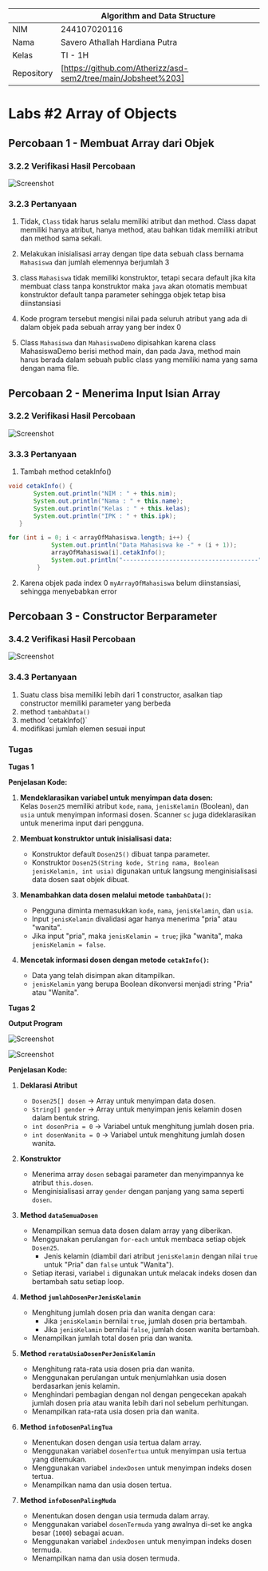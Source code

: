 
|  | Algorithm and Data Structure |
|--|--|
| NIM |  244107020116|
| Nama |  Savero Athallah Hardiana Putra |
| Kelas | TI - 1H |
| Repository | [https://github.com/Atherizz/asd-sem2/tree/main/Jobsheet%203]  |

# Labs #2 Array of Objects

## Percobaan 1 - Membuat Array dari Objek

### 3.2.2 Verifikasi Hasil Percobaan 

 ![Screenshot](img/verif.png)

### 3.2.3 Pertanyaan
1. Tidak, `Class` tidak harus selalu memiliki atribut dan method. Class dapat memiliki hanya atribut, hanya method, atau bahkan tidak memiliki atribut dan method sama sekali. 

2. Melakukan inisialisasi array dengan tipe data sebuah class bernama `Mahasiswa` dan jumlah elemennya berjumlah 3

3. class `Mahasiswa` tidak memiliki konstruktor, tetapi secara default jika kita membuat class tanpa konstruktor maka `java` akan otomatis membuat konstruktor default tanpa parameter sehingga objek tetap bisa diinstansiasi

4. Kode program tersebut mengisi nilai pada seluruh atribut yang ada di dalam objek pada sebuah array yang ber index 0

5. Class `Mahasiswa` dan `MahasiswaDemo` dipisahkan karena class MahasiswaDemo berisi method main, dan pada Java, method main harus berada dalam sebuah public class yang memiliki nama yang sama dengan nama file.

## Percobaan 2 - Menerima Input Isian Array

### 3.2.2 Verifikasi Hasil Percobaan 

 ![Screenshot](img/verif2.png)

 ### 3.3.3 Pertanyaan

 1. Tambah method cetakInfo()
 ```java
void cetakInfo() {
        System.out.println("NIM : " + this.nim);
        System.out.println("Nama : " + this.name);
        System.out.println("Kelas : " + this.kelas);
        System.out.println("IPK : " + this.ipk);
    }
 ```

```java
for (int i = 0; i < arrayOfMahasiswa.length; i++) {
            System.out.println("Data Mahasiswa ke -" + (i + 1));
            arrayOfMahasiswa[i].cetakInfo();
            System.out.println("--------------------------------------");
        }
```

2. Karena objek pada index 0 `myArrayOfMahasiswa` belum diinstansiasi, sehingga menyebabkan error

## Percobaan 3 - Constructor Berparameter

### 3.4.2 Verifikasi Hasil Percobaan 

 ![Screenshot](img/verif2.png)

 ### 3.4.3 Pertanyaan

 1. Suatu class bisa memiliki lebih dari 1 constructor, asalkan tiap constructor memiliki parameter yang berbeda
 2. method `tambahData()`
 3. method 'cetakInfo()`
 4. modifikasi jumlah elemen sesuai input

  ### Tugas

**Tugas 1**

**Penjelasan Kode:**

1. **Mendeklarasikan variabel untuk menyimpan data dosen:**  
   Kelas `Dosen25` memiliki atribut `kode`, `nama`, `jenisKelamin` (Boolean), dan `usia` untuk menyimpan informasi dosen. Scanner `sc` juga dideklarasikan untuk menerima input dari pengguna.

2. **Membuat konstruktor untuk inisialisasi data:**  
   - Konstruktor default `Dosen25()` dibuat tanpa parameter.  
   - Konstruktor `Dosen25(String kode, String nama, Boolean jenisKelamin, int usia)` digunakan untuk langsung menginisialisasi data dosen saat objek dibuat.

3. **Menambahkan data dosen melalui metode `tambahData()`:**  
   - Pengguna diminta memasukkan `kode`, `nama`, `jenisKelamin`, dan `usia`.  
   - Input `jenisKelamin` divalidasi agar hanya menerima "pria" atau "wanita".  
   - Jika input "pria", maka `jenisKelamin = true`; jika "wanita", maka `jenisKelamin = false`.

4. **Mencetak informasi dosen dengan metode `cetakInfo()`:**  
   - Data yang telah disimpan akan ditampilkan.  
   - `jenisKelamin` yang berupa Boolean dikonversi menjadi string "Pria" atau "Wanita".  

**Tugas 2**

**Output Program**

 ![Screenshot](img/tugasinput.png)

 ![Screenshot](img/tugasoutput.png)

**Penjelasan Kode:**

1. **Deklarasi Atribut**  
   - `Dosen25[] dosen` → Array untuk menyimpan data dosen.  
   - `String[] gender` → Array untuk menyimpan jenis kelamin dosen dalam bentuk string.  
   - `int dosenPria = 0` → Variabel untuk menghitung jumlah dosen pria.  
   - `int dosenWanita = 0` → Variabel untuk menghitung jumlah dosen wanita.  

2. **Konstruktor**  
   - Menerima array `dosen` sebagai parameter dan menyimpannya ke atribut `this.dosen`.  
   - Menginisialisasi array `gender` dengan panjang yang sama seperti `dosen`.  

3. **Method `dataSemuaDosen`**  
   - Menampilkan semua data dosen dalam array yang diberikan.  
   - Menggunakan perulangan `for-each` untuk membaca setiap objek `Dosen25`.  
     - Jenis kelamin (diambil dari atribut `jenisKelamin` dengan nilai `true` untuk "Pria" dan `false` untuk "Wanita").  
   - Setiap iterasi, variabel `i` digunakan untuk melacak indeks dosen dan bertambah satu setiap loop.  

4. **Method `jumlahDosenPerJenisKelamin`**  
   - Menghitung jumlah dosen pria dan wanita dengan cara:  
     - Jika `jenisKelamin` bernilai `true`, jumlah dosen pria bertambah.  
     - Jika `jenisKelamin` bernilai `false`, jumlah dosen wanita bertambah.  
   - Menampilkan jumlah total dosen pria dan wanita.  

5. **Method `rerataUsiaDosenPerJenisKelamin`**  
   - Menghitung rata-rata usia dosen pria dan wanita.  
   - Menggunakan perulangan untuk menjumlahkan usia dosen berdasarkan jenis kelamin.  
   - Menghindari pembagian dengan nol dengan pengecekan apakah jumlah dosen pria atau wanita lebih dari nol sebelum perhitungan.  
   - Menampilkan rata-rata usia dosen pria dan wanita.  

6. **Method `infoDosenPalingTua`**  
   - Menentukan dosen dengan usia tertua dalam array.  
   - Menggunakan variabel `dosenTertua` untuk menyimpan usia tertua yang ditemukan.  
   - Menggunakan variabel `indexDosen` untuk menyimpan indeks dosen tertua.  
   - Menampilkan nama dan usia dosen tertua.  

7. **Method `infoDosenPalingMuda`**  
   - Menentukan dosen dengan usia termuda dalam array.  
   - Menggunakan variabel `dosenTermuda` yang awalnya di-set ke angka besar (`1000`) sebagai acuan.  
   - Menggunakan variabel `indexDosen` untuk menyimpan indeks dosen termuda.  
   - Menampilkan nama dan usia dosen termuda.  





  




























